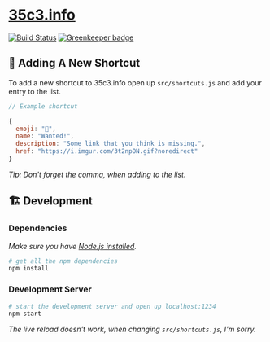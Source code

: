 # [35c3.info](https://35c3.info)

[![Build Status](https://travis-ci.org/optikfluffel/35c3.info.svg?branch=master)](https://travis-ci.org/optikfluffel/35c3.info) [![Greenkeeper badge](https://badges.greenkeeper.io/optikfluffel/35c3.info.svg)](https://greenkeeper.io/)

## 🚀 Adding A New Shortcut

To add a new shortcut to 35c3.info open up `src/shortcuts.js` and add your entry to the list.

```js
// Example shortcut

{
  emoji: "💖",
  name: "Wanted!",
  description: "Some link that you think is missing.",
  href: "https://i.imgur.com/3t2npON.gif?noredirect"
}
```

_Tip: Don't forget the comma, when adding to the list._

## 🏗 Development

### Dependencies

_Make sure you have [Node.js installed](https://nodejs.org)._

```sh
# get all the npm dependencies
npm install
```

### Development Server

```sh
# start the development server and open up localhost:1234
npm start
```

_The live reload doesn't work, when changing `src/shortcuts.js`, I'm sorry._
